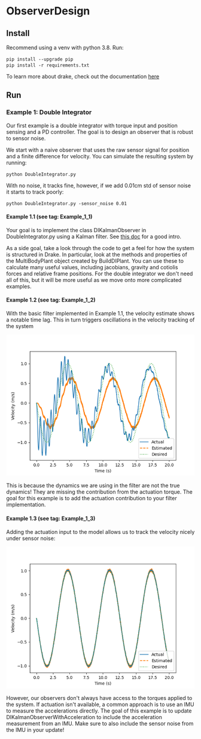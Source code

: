 # ObserverDesign

## Install
Recommend using a venv with python 3.8. Run:
```
pip install --upgrade pip
pip install -r requirements.txt
```

To learn more about drake, check out the documentation [here](https://drake.mit.edu/pydrake/index.html)

## Run

### Example 1: Double Integrator

Our first example is a double integrator with torque input and position sensing and a PD controller. The goal is to design an observer that is robust to sensor noise. 

We start with a naive observer that uses the raw sensor signal for position and a finite difference for velocity. You can simulate the resulting system by running:
```
python DoubleIntegrator.py
```

With no noise, it tracks fine, however, if we add 0.01cm std of sensor noise it starts to track poorly:

```
python DoubleIntegrator.py -sensor_noise 0.01
```

#### Example 1.1 (see tag: Example_1_1)
Your goal is to implement the class DIKalmanObserver in DoubleIntegrator.py using a Kalman filter. See [this doc](https://www.cs.unc.edu/~welch/media/pdf/kalman_intro.pdf) for a good intro.

As a side goal, take a look through the code to get a feel for how the system is structured in Drake. In particular, look at the methods and properties of the MultiBodyPlant object created by BuildDIPlant. You can use these to calculate many useful values, including jacobians, gravity and cotiolis forces and relative frame positions. For the double integrator we don't need all of this, but it will be more useful as we move onto more complicated examples.

#### Example 1.2 (see tag: Example_1_2)
With the basic filter implemented in Example 1.1, the velocity estimate shows a notable time lag. This in turn triggers oscillations in the velocity tracking of the system

![Example 1.1 Velocity](Figures/Example_1_1_velocity.png)

This is because the dynamics we are using in the filter are not the true dynamics! They are missing the contribution from the actuation torque. The goal for this example is to add the actuation contribution to your filter implementation.

#### Example 1.3 (see tag: Example_1_3)
Adding the actuation input to the model allows us to track the velocity nicely under sensor noise:

![Example 1.2 Velocity](Figures/Example_1_2_velocity.png)

However, our observers don't always have access to the torques applied to the system. If actuation isn't available, a common approach is to use an IMU to measure the accelerations directly. The goal of this example is to update DIKalmanObserverWithAcceleration to include the acceleration measurement from an IMU. Make sure to also include the sensor noise from the IMU in your update!
